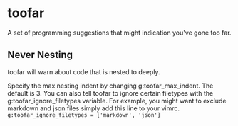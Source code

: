 # toofar

A set of programming suggestions that might indication you've gone too far.

## Never Nesting
toofar will warn about code that is nested to deeply.

Specify the max nesting indent by changing g:toofar_max_indent. The default is 3.
You can also tell toofar to ignore certain filetypes with the g:toofar_ignore_filetypes variable.
For example, you might want to exclude markdown and json files simply add this line to your vimrc.
`g:toofar_ignore_filetypes = ['markdown', 'json']`
